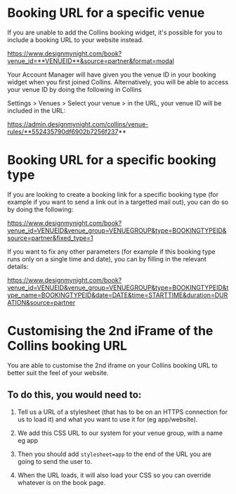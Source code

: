 # Booking URL for a specific venue

If you are unable to add the Collins booking widget, it's possible for you to include a booking URL to your website instead. 

https://www.designmynight.com/book?venue_id=**VENUEID**&source=partner&format=modal

Your Account Manager will have given you the venue ID in your booking widget when you first joined Collins. Alternatively, you will be able to access your venue ID by doing the following in Collins

Settings > Venues > Select your venue > in the URL, your venue ID will be included in the URL:

https://admin.designmynight.com/collins/venue-rules/**552435790df6902b7256f237**

# Booking URL for a specific booking type

If you are looking to create a booking link for a specific booking type (for example if you want to send a link out in a targetted mail out), you can do so by doing the following:

https://www.designmynight.com/book?venue_id=VENUEID&venue_group=VENUEGROUP&type=BOOKINGTYPEID&source=partner&fixed_type=1

If you want to fix any other parameters (for example if this booking type runs only on a single time and date), you can by filling in the relevant details:

https://www.designmynight.com/book?venue_id=VENUEID&venue_group=VENUEGROUP&type=BOOKINGTYPEID&type_name=BOOKINGTYPEID&date=DATE&time=STARTTIME&duration=DURATION&source=partner

# Customising the 2nd iFrame of the Collins booking URL
You are able to customise the 2nd iframe on your Collins booking URL to better suit the feel of your website. 

## To do this, you would need to:

1. Tell us a URL of a stylesheet (that has to be on an HTTPS connection for us to load it) and what you want to use it for (eg app/website).

2. We add this CSS URL to our system for your venue group, with a name eg app

3. Then you should add `stylesheet=app` to the end of the URL you are going to send the user to.

4. When the URL loads, it will also load your CSS so you can override whatever is on the book page.
